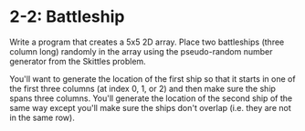 # 2-2: Battleship

Write a program that creates a 5x5 2D array. Place two battleships (three column long) randomly in the array using the pseudo-random number generator from the Skittles problem.

You'll want to generate the location of the first ship so that it starts in one of the first three columns (at index 0, 1, or 2) and then make sure the ship spans three columns. You'll generate the location of the second ship of the same way except you'll make sure the ships don't overlap (i.e. they are not in the same row).

